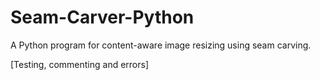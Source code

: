 # Seam-Carver-Python
A Python program for content-aware image resizing using seam carving.

[Testing, commenting and errors]
